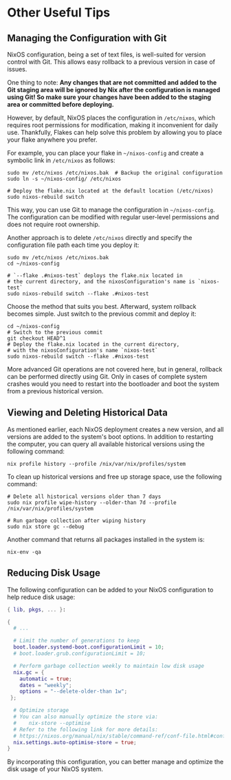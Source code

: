 # Other Useful Tips

## Managing the Configuration with Git

NixOS configuration, being a set of text files, is well-suited for version control with Git. This allows easy rollback to a previous version in case of issues.

One thing to note: **Any changes that are not committed and added to the Git staging area will be ignored by Nix after the configuration is managed using Git! So make sure your changes have been added to the staging area or committed before deploying.**

However, by default, NixOS places the configuration in `/etc/nixos`, which requires root permissions for modification, making it inconvenient for daily use. Thankfully, Flakes can help solve this problem by allowing you to place your flake anywhere you prefer.

For example, you can place your flake in `~/nixos-config` and create a symbolic link in `/etc/nixos` as follows:

```shell
sudo mv /etc/nixos /etc/nixos.bak  # Backup the original configuration
sudo ln -s ~/nixos-config/ /etc/nixos

# Deploy the flake.nix located at the default location (/etc/nixos)
sudo nixos-rebuild switch
```

This way, you can use Git to manage the configuration in `~/nixos-config`. The configuration can be modified with regular user-level permissions and does not require root ownership.

Another approach is to delete `/etc/nixos` directly and specify the configuration file path each time you deploy it:

```shell
sudo mv /etc/nixos /etc/nixos.bak
cd ~/nixos-config

# `--flake .#nixos-test` deploys the flake.nix located in
# the current directory, and the nixosConfiguration's name is `nixos-test`
sudo nixos-rebuild switch --flake .#nixos-test
```

Choose the method that suits you best. Afterward, system rollback becomes simple. Just switch to the previous commit and deploy it:

```shell
cd ~/nixos-config
# Switch to the previous commit
git checkout HEAD^1
# Deploy the flake.nix located in the current directory,
# with the nixosConfiguration's name `nixos-test`
sudo nixos-rebuild switch --flake .#nixos-test
```

More advanced Git operations are not covered here, but in general, rollback can be performed directly using Git. Only in cases of complete system crashes would you need to restart into the bootloader and boot the system from a previous historical version.

## Viewing and Deleting Historical Data

As mentioned earlier, each NixOS deployment creates a new version, and all versions are added to the system's boot options. In addition to restarting the computer, you can query all available historical versions using the following command:

```shell
nix profile history --profile /nix/var/nix/profiles/system
```

To clean up historical versions and free up storage space, use the following command:

```shell
# Delete all historical versions older than 7 days
sudo nix profile wipe-history --older-than 7d --profile /nix/var/nix/profiles/system

# Run garbage collection after wiping history
sudo nix store gc --debug
```

Another command that returns all packages installed in the system is:

```shell
nix-env -qa
```

## Reducing Disk Usage

The following configuration can be added to your NixOS configuration to help reduce disk usage:

```nix
{ lib, pkgs, ... }:

{
  # ...

  # Limit the number of generations to keep
  boot.loader.systemd-boot.configurationLimit = 10;
  # boot.loader.grub.configurationLimit = 10;

  # Perform garbage collection weekly to maintain low disk usage
  nix.gc = {
    automatic = true;
    dates = "weekly";
    options = "--delete-older-than 1w";
 };

  # Optimize storage
  # You can also manually optimize the store via:
  #    nix-store --optimise
  # Refer to the following link for more details:
  # https://nixos.org/manual/nix/stable/command-ref/conf-file.html#conf-auto-optimise-store
  nix.settings.auto-optimise-store = true;
}
```

By incorporating this configuration, you can better manage and optimize the disk usage of your NixOS system.
